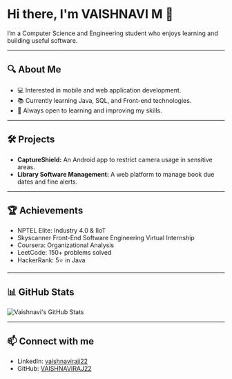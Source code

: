 # Hi there, I'm VAISHNAVI M 👋

I’m a Computer Science and Engineering student who enjoys learning and building useful software.

---

## 🔍 About Me
- 💻 Interested in mobile and web application development.
- 📚 Currently learning Java, SQL, and Front-end technologies.
- 🌱 Always open to learning and improving my skills.

---

## 🛠️ Projects
- **CaptureShield:** An Android app to restrict camera usage in sensitive areas.
- **Library Software Management:** A web platform to manage book due dates and fine alerts.

---

## 🏆 Achievements
- NPTEL Elite: Industry 4.0 & IIoT
- Skyscanner Front-End Software Engineering Virtual Internship
- Coursera: Organizational Analysis
- LeetCode: 150+ problems solved
- HackerRank: 5⭐ in Java

---

## 📊 GitHub Stats

![Vaishnavi's GitHub Stats](https://github-readme-stats.vercel.app/api?username=VAISHNAVIRAJ22&show_icons=true&theme=default)

---

## 📫 Connect with me
- LinkedIn: [vaishnaviraji22](https://www.linkedin.com/in/vaishnaviraji22)
- GitHub: [VAISHNAVIRAJ22](https://github.com/VAISHNAVIRAJ22)
